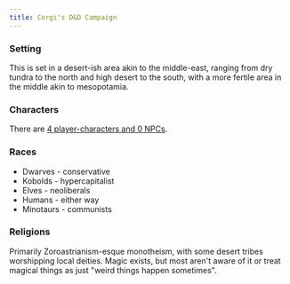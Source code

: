 ```yaml
---
title: Corgi's D&D Campaign
---
```


### Setting

This is set in a desert-ish area akin to the middle-east, ranging from dry tundra to the north and high desert to the south, with a more fertile area in the middle akin to mesopotamia.

### Characters

There are [4 player-characters and 0 NPCs](characters).

### Races

* Dwarves - conservative
* Kobolds - hypercapitalist
* Elves - neoliberals
* Humans - either way
* Minotaurs - communists

### Religions

Primarily Zoroastrianism-esque monotheism, with some desert tribes worshipping local deities. Magic exists, but most aren't aware of it or treat magical things as just "weird things happen sometimes".
